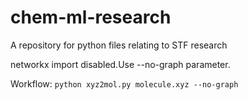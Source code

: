 # chem-ml-research
A repository for python files relating to STF research

networkx import disabled.Use --no-graph parameter.

Workflow:
`python xyz2mol.py molecule.xyz --no-graph`
